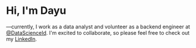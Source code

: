 # Hi, I'm Dayu

—currently, I work as a data analyst and volunteer as a backend engineer at [@DataScienceId](https://github.com/datascienceid). I'm excited to collaborate, so please feel free to check out my [LinkedIn](https://www.linkedin.com/in/afifawd/).
